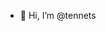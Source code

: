 - 👋 Hi, I’m @tennets

<!---
tennets/tennets is a ✨ special ✨ repository because its `README.md` (this file) appears on your GitHub profile.
You can click the Preview link to take a look at your changes.
--->

